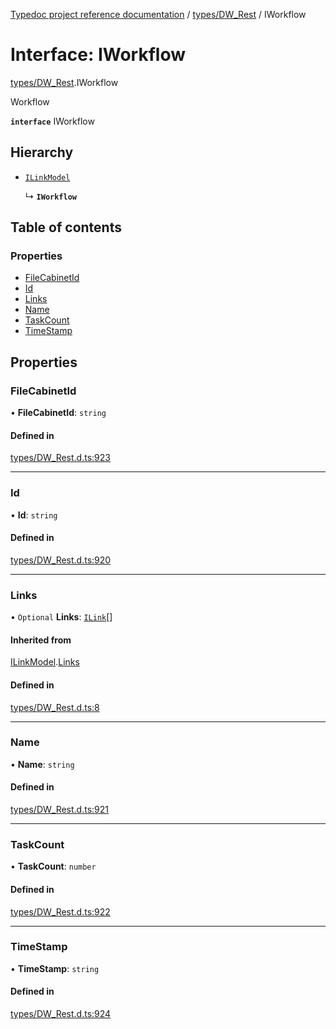 [Typedoc project reference documentation](../README.md) / [types/DW_Rest](../modules/types_dw_rest.md) / IWorkflow

# Interface: IWorkflow

[types/DW_Rest](../modules/types_dw_rest.md).IWorkflow

Workflow

**`interface`** IWorkflow

## Hierarchy

- [`ILinkModel`](types_dw_rest.ilinkmodel.md)

  ↳ **`IWorkflow`**

## Table of contents

### Properties

- [FileCabinetId](types_dw_rest.iworkflow.md#filecabinetid)
- [Id](types_dw_rest.iworkflow.md#id)
- [Links](types_dw_rest.iworkflow.md#links)
- [Name](types_dw_rest.iworkflow.md#name)
- [TaskCount](types_dw_rest.iworkflow.md#taskcount)
- [TimeStamp](types_dw_rest.iworkflow.md#timestamp)

## Properties

### FileCabinetId

• **FileCabinetId**: `string`

#### Defined in

[types/DW_Rest.d.ts:923](https://github.com/DocuWare/REST-Sample-TS/blob/828b3d4/src/types/DW_Rest.d.ts#L923)

___

### Id

• **Id**: `string`

#### Defined in

[types/DW_Rest.d.ts:920](https://github.com/DocuWare/REST-Sample-TS/blob/828b3d4/src/types/DW_Rest.d.ts#L920)

___

### Links

• `Optional` **Links**: [`ILink`](types_dw_rest.ilink.md)[]

#### Inherited from

[ILinkModel](types_dw_rest.ilinkmodel.md).[Links](types_dw_rest.ilinkmodel.md#links)

#### Defined in

[types/DW_Rest.d.ts:8](https://github.com/DocuWare/REST-Sample-TS/blob/828b3d4/src/types/DW_Rest.d.ts#L8)

___

### Name

• **Name**: `string`

#### Defined in

[types/DW_Rest.d.ts:921](https://github.com/DocuWare/REST-Sample-TS/blob/828b3d4/src/types/DW_Rest.d.ts#L921)

___

### TaskCount

• **TaskCount**: `number`

#### Defined in

[types/DW_Rest.d.ts:922](https://github.com/DocuWare/REST-Sample-TS/blob/828b3d4/src/types/DW_Rest.d.ts#L922)

___

### TimeStamp

• **TimeStamp**: `string`

#### Defined in

[types/DW_Rest.d.ts:924](https://github.com/DocuWare/REST-Sample-TS/blob/828b3d4/src/types/DW_Rest.d.ts#L924)
